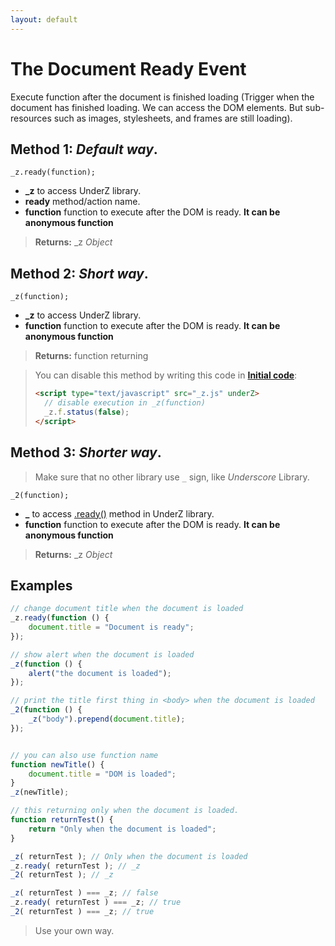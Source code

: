 ```yaml
---
layout: default
---
```

# The Document Ready Event
Execute function after the document is finished loading (Trigger when the document has finished loading. We can access the DOM elements. But sub-resources such as images, stylesheets, and frames are still loading).



## Method 1: _Default way_.

`_z.ready(function);`
* **_z** to access UnderZ library.
* **ready** method/action name.
* **function** function to execute after the DOM is ready. **It can be anonymous function**

> **Returns:** _z _Object_

## Method 2: _Short way_.

`_z(function);`
* **_z** to access UnderZ library.
* **function** function to execute after the DOM is ready. **It can be anonymous function**

> **Returns:** function returning

> You can disable this method by writing this code in [**Initial code**](https://github.com/hlaCk/UnderZ/wiki#how-to-initiate-the-code-when-the-library-starts):
> ```html
> <script type="text/javascript" src="_z.js" underZ>
> 	// disable execution in _z(function)
> 	_z.f.status(false);
> </script>
> ```


## Method 3: _Shorter way_.
> Make sure that no other library use `_` sign, like _Underscore_ Library.

`_2(function);`
* **_** to access [.ready()](https://github.com/hlaCk/UnderZ/wiki/.ready()#method-1-default-way) method in UnderZ library.
* **function** function to execute after the DOM is ready. **It can be anonymous function**

> **Returns:** _z _Object_

## Examples
```js
// change document title when the document is loaded
_z.ready(function () {
	document.title = "Document is ready";
});

// show alert when the document is loaded
_z(function () {
	alert("the document is loaded");
});

// print the title first thing in <body> when the document is loaded
_2(function () {
	_z("body").prepend(document.title);
});


// you can also use function name
function newTitle() {
	document.title = "DOM is loaded";
}
_z(newTitle);

// this returning only when the document is loaded.
function returnTest() {
	return "Only when the document is loaded";
}

_z( returnTest ); // Only when the document is loaded
_z.ready( returnTest ); // _z
_2( returnTest ); // _z

_z( returnTest ) === _z; // false
_z.ready( returnTest ) === _z; // true
_2( returnTest ) === _z; // true
```
> Use your own way.